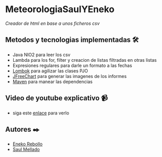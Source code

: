 # MeteorologiaSaulYEneko
_Creador de html en base a unos ficheros csv_

## Metodos y tecnologias implementadas 🛠️

* Java NIO2 para leer los csv
* Lambda para los for, filter y creacion de listas filtradas en otras listas
* Expresiones regulares para darle un formato a las fechas
* [Lombok](https://projectlombok.org/) para agilizar las clases PJO
* [JFreeChart](https://www.jfree.org/jfreechart/) para generar las imagenes de los informes
* [Maven](https://maven.apache.org/) para manear las dependencias

## Video de youtube explicativo 📹

* siga este [enlace](https://youtu.be/xl7p4iz-TUk) para verlo

## Autores ✒️

* [Eneko Rebollo](github.com/enekor)
* [Saul Mellado](github.com/saulmella12)
